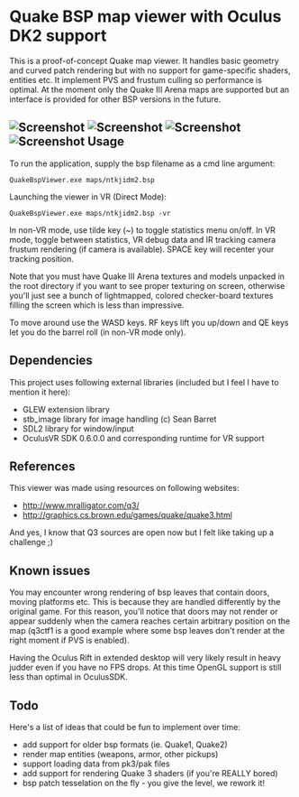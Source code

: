 Quake BSP map viewer with Oculus DK2 support
================

This is a proof-of-concept Quake map viewer. It handles basic geometry and curved patch rendering but with no support for game-specific shaders, entities etc. It implement PVS and frustum culling so performance is optimal. At the moment only the Quake III Arena maps are supported but an interface is provided for other BSP versions in the future.

![Screenshot](http://kondrak.info/images/qbsp/qbsp1.png?raw=true)
![Screenshot](http://kondrak.info/images/qbsp/qbsp3.png?raw=true)
![Screenshot](http://kondrak.info/images/qbsp/q3vr1.png?raw=true)
![Screenshot](http://kondrak.info/images/qbsp/q3vr2.png?raw=true)
Usage
-----
To run the application, supply the bsp filename as a cmd line argument:

<code>QuakeBspViewer.exe maps/ntkjidm2.bsp</code>

Launching the viewer in VR (Direct Mode):

<code>QuakeBspViewer.exe maps/ntkjidm2.bsp -vr</code>

In non-VR mode, use tilde key (~) to toggle statistics menu on/off. In VR mode, toggle between statistics, VR debug data and IR tracking camera frustum rendering (if camera is available). SPACE key will recenter your tracking position.

Note that you must have Quake III Arena textures and models unpacked in the root directory if you want to see proper texturing on screen, otherwise you'll just see a bunch of lightmapped, colored checker-board textures filling the screen which is less than impressive.

To move around use the WASD keys. RF keys lift you up/down and QE keys let you do the barrel roll (in non-VR mode only).


Dependencies
-------
This project uses following external libraries (included but I feel I have to mention it here):

- GLEW extension library
- stb_image library for image handling (c) Sean Barret
- SDL2 library for window/input 
- OculusVR SDK 0.6.0.0 and corresponding runtime for VR support

References
-------
This viewer was made using resources on following websites:
- http://www.mralligator.com/q3/
- http://graphics.cs.brown.edu/games/quake/quake3.html

And yes, I know that Q3 sources are open now but I felt like taking up a challenge ;)


Known issues
-------
You may encounter wrong rendering of bsp leaves that contain doors, moving platforms etc. This is because they are handled differently by the original game. For this reason, you'll notice that doors may not render or appear suddenly when the camera reaches certain arbitrary position on the map (q3ctf1 is a good example where some bsp leaves don't render at the right moment if PVS is enabled). 

Having the Oculus Rift in extended desktop will very likely result in heavy judder even if you have no FPS drops. At this time OpenGL support is still less than optimal in OculusSDK.

Todo
----
Here's a list of ideas that could be fun to implement over time:

- add support for older bsp formats (ie. Quake1, Quake2)
- render map entities (weapons, armor, other pickups)
- support loading data from pk3/pak files
- add support for rendering Quake 3 shaders (if you're REALLY bored)
- bsp patch tesselation on the fly - you give the level, we rework it!
